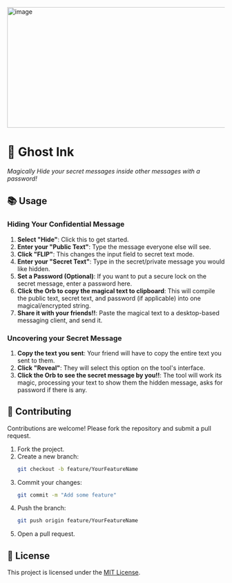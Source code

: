 <img width="836" height="279" alt="image" src="https://github.com/user-attachments/assets/349103ca-7fc1-42a6-8a1d-b353a8ce559d" />

# 👻 Ghost Ink
*Magically Hide your secret messages inside other messages with a password!*

## 📚 Usage  
### Hiding Your Confidential Message


1.  **Select "Hide"**: Click this to get started.
2.  **Enter your "Public Text"**: Type the message everyone else will see.
3.  **Click "FLIP"**: This changes the input field to secret text mode.
4.  **Enter your "Secret Text"**: Type in the secret/private message you would like hidden.
5.  **Set a Password (Optional)**: If you want to put a secure lock on the secret message, enter a password here.
6.  **Click the Orb to copy the magical text to clipboard**: This will compile the public text, secret text, and password (if applicable) into one magical/encrypted string.
7.  **Share it with your friends!!**: Paste the magical text to a desktop-based messaging client, and send it.

### Uncovering your Secret Message


1.  **Copy the text you sent**: Your friend will have to copy the entire text you sent to them.
2.  **Click "Reveal"**: They will select this option on the tool's interface.
5.  **Click the Orb to see the secret message by you!!**: The tool will work its magic, processing your text to show them the hidden message, asks for password if there is any.
## 🤝 Contributing  
Contributions are welcome! Please fork the repository and submit a pull request.  

1. Fork the project.  
2. Create a new branch:  
   ```bash
   git checkout -b feature/YourFeatureName
   ```
3. Commit your changes:  
   ```bash
   git commit -m "Add some feature"
   ```
4. Push the branch:  
   ```bash
   git push origin feature/YourFeatureName
   ```
5. Open a pull request.

## 📄 License  
This project is licensed under the [MIT License](LICENSE).
